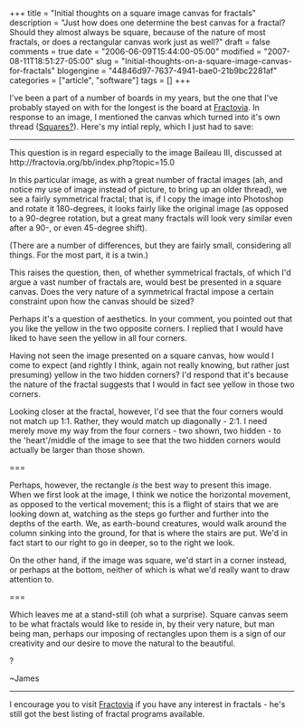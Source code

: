+++
title = "Initial thoughts on a square image canvas for fractals"
description = "Just how does one determine the best canvas for a fractal?  Should they almost always be square, because of the nature of most fractals, or does a rectangular canvas work just as well?"
draft = false
comments = true
date = "2006-06-09T15:44:00-05:00"
modified = "2007-08-11T18:51:27-05:00"
slug = "Initial-thoughts-on-a-square-image-canvas-for-fractals"
blogengine = "44846d97-7637-4941-bae0-21b9bc2281af"
categories = ["article", "software"]
tags = []
+++

<p>
I&#39;ve been a part of a number of boards in my years, but the one that I&#39;ve probably stayed on with for the longest is the board at <a href="http://www.fractovia.org/">Fractovia</a>.  In response to an image, I mentioned the canvas which turned into it&#39;s own thread (<a href="http://fractovia.org/bb/index.php?topic=16.0">Squares?</a>).  Here&#39;s my intial reply, which I just had to save:<!--more-->
</p>
<hr />
<p>
This question is in regard especially to the image Baileau III, discussed at http://fractovia.org/bb/index.php?topic=15.0<!--adsense-->
</p>
<p>
In this particular image, as with a great number of fractal images (ah, and notice my use of image instead of picture, to bring up an older thread), we see a fairly symmetrical fractal; that is, if I copy the image into Photoshop and rotate it 180-degrees, it looks fairly like the original image (as opposed to a 90-degree rotation, but a great many fractals will look very similar even after a 90-, or even 45-degree shift).
</p>
<p>
(There are a number of differences, but they are fairly small, considering all things.  For the most part, it is a twin.)
</p>
<p>
This raises the question, then, of whether symmetrical fractals, of which I&#39;d argue a vast number of fractals are, would best be presented in a square canvas.  Does the very nature of a symmetrical fractal impose a certain constraint upon how the canvas should be sized?
</p>
<p>
Perhaps it&#39;s a question of aesthetics.  In your comment, you pointed out that you like the yellow in the two opposite corners.  I replied that I would have liked to have seen the yellow in all four corners.
</p>
<p>
Having not seen the image presented on a square canvas, how would I come to expect (and rightly I think, again not really knowing, but rather just presuming) yellow in the two hidden corners?  I&#39;d respond that it&#39;s because the nature of the fractal suggests that I would in fact see yellow in those two corners.
</p>
<p>
Looking closer at the fractal, however, I&#39;d see that the four corners would not match up 1:1.  Rather, they would match up diagonally - 2:1.  I need merely move my way from the four corners - two shown, two hidden - to the &#39;heart&#39;/middle of the image to see that the two hidden corners would actually be larger than those shown.
</p>
<p>
===
</p>
<p>
Perhaps, however, the rectangle <em>is</em> the best way to present this image.  When we first look at the image, I think we notice the horizontal movement, as opposed to the vertical movement; this is a flight of stairs that we are looking down at, watching as the steps go further and further into the depths of the earth.  We, as earth-bound creatures, would walk around the column sinking into the ground, for that is where the stairs are put.  We&#39;d in fact start to our right to go in deeper, so to the right we look.
</p>
<p>
On the other hand, if the image was square, we&#39;d start in a corner instead, or perhaps at the bottom, neither of which is what we&#39;d really want to draw attention to.
</p>
<p>
===
</p>
<p>
Which leaves me at a stand-still (oh what a surprise).  Square canvas seem to be what fractals would like to reside in, by their very nature, but man being man, perhaps our imposing of rectangles upon them is a sign of our creativity and our desire to move the natural to the beautiful.
</p>
<p>
?
</p>
<p>
~James
</p>
<hr />
<p>
I encourage you to visit <a rel="nofollow" href="http://www.fractovia.org/">Fractovia</a> if you have any interest in fractals - he&#39;s still got the best listing of fractal programs available.
</p>

